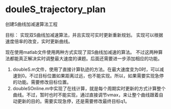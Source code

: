 # douleS_trajectory_plan

创建S曲线加减速算法工程

目标：
	实现双S曲线加减速算法，并且实现可实时更新重新规划。
	实现可以根据速度倍率的改变，实时更新曲线。


现在使用matlab文件使用两种方式实现了双S曲线加减速的算法。
不过这两种算法都能真正解决实时调整最大速度的课题。后面还需要进一步添加相应的功能。
1. doubleS.m文件，使用了直接计算轨迹的方法。在最大速度变为0时，可以减速到0。不过目标位置如果距离过远，也不能实现。所以，如果需要实现急停的功能。需要修改目标位置。
2. doubleSOnline.m中实现了在线计算，就是每个周期实时更新的方式计算整个曲线。不过，暂时也时不能实现，通过直接调节vmax，来让整个曲线跟着自动更新的目的。需要实现急停，还是需要修改最终目标q1。
